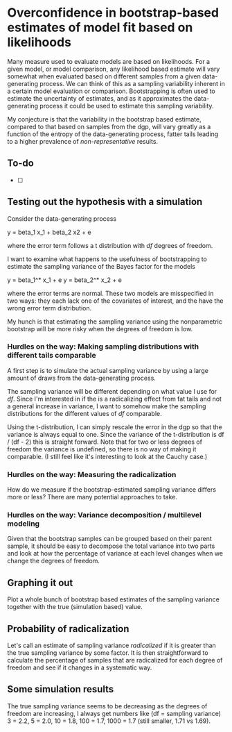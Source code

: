 # Overconfidence in bootstrap-based estimates of model fit based on likelihoods

Many measure used to evaluate models are based on likelihoods. For a given model, or model comparison, any likelihood based estimate will vary somewhat when evaluated based on different samples from a given data-generating process. We can think of this as a sampling variability inherent in a certain model evaluation or comparison. Bootstrapping is often used to estimate the uncertainty of estimates, and as it approximates the data-generating process it could be used to estimate this sampling variability.

My conjecture is that the variability in the bootstrap based estimate, compared to that based on samples from the dgp, will vary greatly as a function of the entropy of the data-generating process, fatter tails leading to a higher prevalence of *non-representative* results.

## To-do

- [ ] 


## Testing out the hypothesis with a simulation

Consider the data-generating process

y = beta_1 x_1 + beta_2 x2 + e

where the error term follows a t distribution with *df* degrees of freedom.

I want to examine what happens to the usefulness of bootstrapping to estimate the sampling variance of the Bayes factor for the models

y = beta_1^* x_1 + e
y = beta_2^* x_2 + e

where the error terms are normal. These two models are misspecified in two ways: they each lack one of the covariates of interest, and the have the wrong error term distribution.

My hunch is that estimating the sampling variance using the nonparametric bootstrap will be more risky when the degrees of freedom is low.

### Hurdles on the way: Making sampling distributions with different tails comparable

A first step is to simulate the actual sampling variance by using a large amount of draws from the data-generating process.

The sampling variance will be different depending on what value I use for *df*. Since I'm interested in if the is a radicalizing effect from fat tails and not a general increase in variance, I want to somehow make the sampling distributions for the different values of *df* comparable.

Using the t-distribution, I can simply rescale the error in the dgp so that the variance is always equal to one. Since the variance of the t-distribution is df / (df - 2) this is straight forward. Note that for two or less degrees of freedom the variance is undefined, so there is no way of making it comparable. (I still feel like it's interesting to look at the Cauchy case.)

### Hurdles on the way: Measuring the radicalization

How do we measure if the bootstrap-estimated sampling variance differs more or less? There are many potential approaches to take.

### Hurdles on the way: Variance decomposition / multilevel modeling

Given that the bootstrap samples can be grouped based on their parent sample, it should be easy to decompose the total variance into two parts and look at how the percentage of variance at each level changes when we change the degrees of freedom.

## Graphing it out

Plot a whole bunch of bootstrap based estimates of the sampling variance together with the true (simulation based) value.

## Probability of radicalization

Let's call an estimate of sampling variance *radicalized* if it is greater than the true sampling variance by some factor. It is then straightforward to calculate the percentage of samples that are radicalized for each degree of freedom and see if it changes in a systematic way.


## Some simulation results

The true sampling variance seems to be decreasing as the degrees of freedom are increasing, I always get numbers like
(df = sampling variance) 3 = 2.2, 5 = 2.0, 10 = 1.8, 100 = 1.7, 1000 = 1.7 (still smaller, 1.71 vs 1.69).

